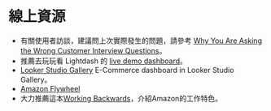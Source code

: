 # 線上資源

- 有關使用者訪談，建議問上次實際發生的問題，請參考 [Why You Are Asking the Wrong Customer Interview Questions](https://www.producttalk.org/2016/03/customer-interview-questions/)。
- 推薦去玩玩看 Lightdash 的 [live demo dashboard](https://demo.lightdash.com/projects/2014e038-ff4b-4761-ae6f-fbf551e7b468/dashboards/665be298-b79e-456f-9ef3-03f9e068a2d0/view)。
- [Looker Studio Gallery](https://lookerstudio.google.com/gallery) E-Commerce dashboard in Looker Studio Gallery。
- [Amazon Flywheel](https://medium.com/swlh/the-amazing-flywheel-effect-80a0a21a5ea7)
- 大力推薦這本[Working Backwards](https://www.amazon.com/。Working-Backwards-Insights-Stories-Secrets/dp/1250267595)，介紹Amazon的工作特色。
